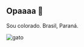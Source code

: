 ## Opaaaa 👋

Sou colorado. 
Brasil, Paraná.


![gato](https://media1.tenor.com/m/fc9X2r4qMTgAAAAC/big-cat-fat-cat.gif)
